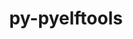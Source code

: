 ---
title: "py-pyelftools"
layout: cache
categories: [package, develop-2025-05-04]
meta: {"compilers": ["cce@18.0.0", "gcc@11.4.0", "intel-oneapi-compilers@2025.1.0"], "num_specs": 5, "num_specs_by_stack": {"e4s": 2, "e4s-cray-rhel": 1, "e4s-oneapi": 2, "root": 5}, "oss": ["rhel8", "ubuntu22.04"], "platforms": ["linux"], "stacks": ["e4s", "e4s-cray-rhel", "e4s-oneapi", "root"], "targets": ["x86_64_v3"], "versions": ["0.27", "0.29"]}
spec_details: [{"compiler": "intel-oneapi-compilers@2025.1.0", "hash": "4vwrvm3bafxbzzci37mibocosyedyxna", "os": "ubuntu22.04", "platform": "linux", "size": "-", "stacks": ["e4s-oneapi", "root"], "target": "x86_64_v3", "variants": ["build_system=python_pip"], "versions": ["0.29"]}, {"compiler": "gcc@11.4.0", "hash": "j5lzsmesyy3gkzomjdegnrpxfr5ooptr", "os": "ubuntu22.04", "platform": "linux", "size": "-", "stacks": ["e4s", "root"], "target": "x86_64_v3", "variants": ["build_system=python_pip"], "versions": ["0.27"]}, {"compiler": "gcc@11.4.0", "hash": "rbz5h35zaimbcr3rkyvxy2hkejb5ntbi", "os": "ubuntu22.04", "platform": "linux", "size": "-", "stacks": ["e4s", "root"], "target": "x86_64_v3", "variants": ["build_system=python_pip"], "versions": ["0.29"]}, {"compiler": "intel-oneapi-compilers@2025.1.0", "hash": "rze2yvf5rhbtiysdhgalevdf65flge3z", "os": "ubuntu22.04", "platform": "linux", "size": "-", "stacks": ["e4s-oneapi", "root"], "target": "x86_64_v3", "variants": ["build_system=python_pip"], "versions": ["0.27"]}, {"compiler": "cce@18.0.0", "hash": "s3n4ok5biipborcf63d6qp73qijgo5ca", "os": "rhel8", "platform": "linux", "size": "-", "stacks": ["e4s-cray-rhel", "root"], "target": "x86_64_v3", "variants": ["build_system=python_pip"], "versions": ["0.29"]}]
---